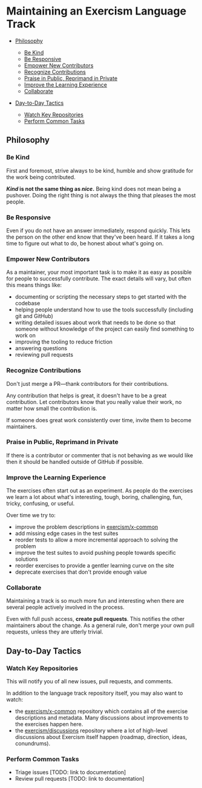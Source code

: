 # Maintaining an Exercism Language Track

* [Philosophy](#philosophy)

  * [Be Kind](#be-kind)
  * [Be Responsive](#be-responsive)
  * [Empower New Contributors](#empower-new-contributors)
  * [Recognize Contributions](#recognize-contributions)
  * [Praise in Public, Reprimand in Private](#praise-in-public-reprimand-in-private)
  * [Improve the Learning Experience](#improve-the-learning-experience)
  * [Collaborate](#collaborate)

* [Day-to-Day Tactics](#day-to-day-tactics)

  * [Watch Key Repositories](#watch-key-repositories)
  * [Perform Common Tasks](#perform-common-tasks)

## Philosophy

### Be Kind

First and foremost, strive always to be kind, humble and show gratitude for the work being contributed.

**_Kind_ is not the same thing as _nice_.** Being kind does not mean being a pushover.
Doing the right thing is not always the thing that pleases the most people.

### Be Responsive

Even if you do not have an answer immediately, respond quickly. This lets the person on the other end know that they've been heard. If it takes a long time to figure out what to do, be honest about what's going on.

### Empower New Contributors

As a maintainer, your most important task is to make it as easy as possible for people to successfully contribute. The exact details will vary, but often this means things like:

- documenting or scripting the necessary steps to get started with the codebase
- helping people understand how to use the tools successfully (including git and GitHub)
- writing detailed issues about work that needs to be done so that someone without knowledge of the project can easily find something to work on
- improving the tooling to reduce friction
- answering questions
- reviewing pull requests

### Recognize Contributions

Don't just merge a PR—thank contributors for their contributions.

Any contribution that helps is great, it doesn't have to be a great contribution. Let contributors know that you really value their work, no matter how small the contribution is.

If someone does great work consistently over time, invite them to become maintainers.

### Praise in Public, Reprimand in Private

If there is a contributor or commenter that is not behaving as we would like then it should be handled outside of GitHub if possible.

### Improve the Learning Experience

The exercises often start out as an experiment. As people do the exercises we learn a lot about what's interesting, tough, boring, challenging, fun, tricky, confusing, or useful.

Over time we try to:

- improve the problem descriptions in [exercism/x-common](github.com/exercism/x-common)
- add missing edge cases in the test suites
- reorder tests to allow a more incremental approach to solving the problem
- improve the test suites to avoid pushing people towards specific solutions
- reorder exercises to provide a gentler learning curve on the site
- deprecate exercises that don't provide enough value

### Collaborate

Maintaining a track is so much more fun and interesting when there are several people actively involved in the process.

Even with full push access, **create pull requests**. This notifies the other maintainers about the change.
As a general rule, don't merge your own pull requests, unless they are utterly trivial.

## Day-to-Day Tactics

### Watch Key Repositories

This will notify you of all new issues, pull requests, and comments.

In addition to the language track repository itself, you may also want to watch:

- the [exercism/x-common](http://github.com/exercism/x-common) repository which contains all of the exercise descriptions and metadata. Many discussions about improvements to the exercises happen here.
- the [exercism/discussions](http://github.com/exercism/discussions) repository where a lot of high-level discussions about Exercism itself happen (roadmap, direction, ideas, conundrums).

### Perform Common Tasks

- Triage issues [TODO: link to documentation]
- Review pull requests [TODO: link to documentation]

